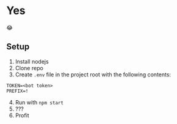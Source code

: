 # Yes
:joy:

## Setup
1. Install nodejs
2. Clone repo
3. Create `.env` file in the project root with the following contents:
```
TOKEN=<bot token>
PREFIX=!
```
4. Run with `npm start`
5. ???
6. Profit
